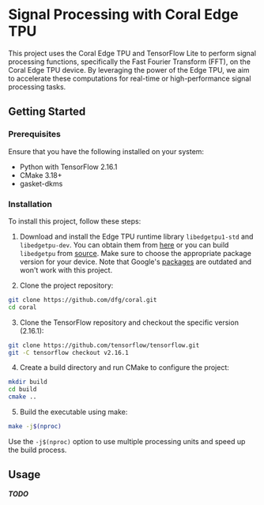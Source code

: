 # Signal Processing with Coral Edge TPU 

This project uses the Coral Edge TPU and TensorFlow Lite to perform signal processing functions, specifically the Fast Fourier Transform (FFT), on the Coral Edge TPU device. By leveraging the power of the Edge TPU, we aim to accelerate these computations for real-time or high-performance signal processing tasks.

## Getting Started

### Prerequisites

Ensure that you have the following installed on your system:

- Python with TensorFlow 2.16.1
- CMake 3.18+
- gasket-dkms

### Installation

To install this project, follow these steps:

1. Download and install the Edge TPU runtime library `libedgetpu1-std` and `libedgetpu-dev`. You can obtain them from [here](https://github.com/feranick/libedgetpu/releases/tag/16.0TF2.16.1-1) or you can build `libedgetpu` from [source](https://github.com/google-coral/libedgetpu). Make sure to choose the appropriate package version for your device. Note that Google's [packages](https://coral.ai/docs/m2/get-started/#2-install-the-pcie-driver-and-edge-tpu-runtime) are outdated and won't work with this project.

2. Clone the project repository:
```bash
git clone https://github.com/dfg/coral.git
cd coral
```

3. Clone the TensorFlow repository and checkout the specific version (2.16.1):
```bash
git clone https://github.com/tensorflow/tensorflow.git
git -C tensorflow checkout v2.16.1
```

4. Create a build directory and run CMake to configure the project:
```bash
mkdir build
cd build
cmake ..
```

5. Build the executable using make:
```bash
make -j$(nproc)
```
Use the `-j$(nproc)` option to use multiple processing units and speed up the build process.

## Usage
***TODO***
